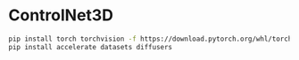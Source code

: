 # ControlNet3D

```sh
pip install torch torchvision -f https://download.pytorch.org/whl/torch.html
pip install accelerate datasets diffusers
```

